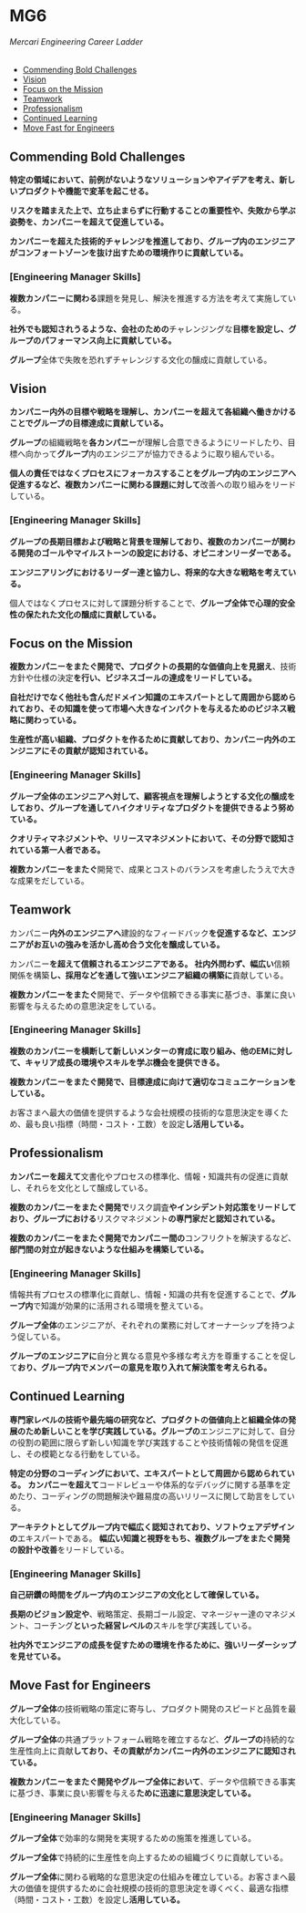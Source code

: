 # MG6
###### Mercari Engineering Career Ladder

 * [Commending Bold Challenges](#commending-bold-challenges)
 * [Vision](#vision)
 * [Focus on the Mission](#focus-on-the-mission)
 * [Teamwork](#teamwork)
 * [Professionalism](#professionalism)
 * [Continued Learning](#continued-learning)
 * [Move Fast for Engineers](#move-fast-for-engineers)

## Commending Bold Challenges
**特定の領域において、前例がないようなソリューションやアイデアを考え、新しいプロダクトや機能で変革を起こせる。**

**リスクを踏まえた上で、立ち止まらずに行動することの重要性や、失敗から学ぶ姿勢を、カンパニーを超えて促進している。**

**カンパニーを超えた技術的チャレンジを推進しており、グループ内のエンジニアがコンフォートゾーンを抜け出すための環境作りに貢献している。**

### [Engineering Manager Skills]

**複数カンパニーに関わる**課題を発見し、解決を推進する方法を考えて実施している。

**社外でも認知されうるような、会社のための**チャレンジングな**目標を設定し、グループのパフォーマンス向上に貢献している。**

**グループ**全体で失敗を恐れずチャレンジする文化の醸成に貢献している。


## Vision
**カンパニー内外の目標や戦略を理解し、カンパニーを超えて各組織へ働きかけることでグループの目標達成に貢献している。**

**グループ**の組織戦略を**各カンパニー**が理解し合意できるようにリードしたり、目標へ向かって**グループ**内のエンジニアが協力できるように取り組んでいる。

**個人の責任ではなくプロセスにフォーカスすることをグループ内のエンジニアへ促進するなど、複数カンパニーに関わる課題に対して**改善への取り組みをリードしている。

### [Engineering Manager Skills]

**グループの長期目標および戦略と背景を理解しており、複数のカンパニーが関わる開発のゴールやマイルストーンの設定における、オピニオンリーダーである。**

**エンジニアリングにおけるリーダー達と協力し、将来的な大きな戦略を考えている。**

個人ではなくプロセスに対して課題分析することで、**グループ全体で心理的安全性の保たれた文化の醸成に貢献している。**

## Focus on the Mission
**複数カンパニーをまたぐ開発で、プロダクトの長期的な価値向上を見据え**、技術方針や仕様の決定**を行い、ビジネスゴールの達成をリードしている。**

**自社だけでなく他社も含んだドメイン知識のエキスパートとして周囲から認められており、その知識を使って市場へ大きなインパクトを与えるためのビジネス戦略に関わっている。**

**生産性が高い組織、プロダクトを作るために貢献しており、カンパニー内外のエンジニアにその貢献が認知されている。**

### [Engineering Manager Skills]

**グループ全体のエンジニアへ対して、顧客視点を理解しようとする文化の醸成をしており、グループを通してハイクオリティなプロダクトを提供できるよう努めている。**

**クオリティマネジメントや、リリースマネジメントにおいて、その分野で認知されている第一人者である。**

**複数カンパニーをまたぐ**開発で、成果とコストのバランスを考慮したうえで大きな成果をだしている。


## Teamwork
カンパニー**内外のエンジニアへ**建設的なフィードバック**を促進するなど、エンジニアがお互いの強みを活かし高め合う文化を醸成している。**

カンパニー**を超えて信頼されるエンジニアである。**
**社内外問わず、幅広い**信頼関係を構築**し、採用などを通して強いエンジニア組織の構築に**貢献している。

**複数カンパニーをまたぐ**開発で、データや信頼できる事実に基づき、事業に良い影響を与えるための意思決定をしている。

### [Engineering Manager Skills]

**複数のカンパニーを横断して新しいメンターの育成に取り組み、他のEMに対して、キャリア成長の環境やスキルを学ぶ機会を提供できる。**

**複数カンパニーをまたぐ開発で、目標達成に向けて適切なコミュニケーションをしている。**

お客さまへ最大の価値を提供するような会社規模の技術的な意思決定を導くため、最も良い指標（時間・コスト・工数）を設定**し活用している。**

## Professionalism
**カンパニーを超えて**文書化やプロセスの標準化、情報・知識共有の促進に貢献し、それらを文化として醸成している。

**複数のカンパニーをまたぐ開発で**リスク調査**やインシデント対応策をリードしており、グループにおける**リスクマネジメント**の専門家だと認知されている。**

**複数のカンパニーをまたぐ開発でカンパニー間の**コンフリクトを解決するなど、**部門間の対立が起きないような仕組みを構築している。**

### [Engineering Manager Skills]

情報共有プロセスの標準化に貢献し、情報・知識の共有を促進することで、**グループ内**で知識が効果的に活用される環境を整えている。

**グループ全体**のエンジニアが、それぞれの業務に対してオーナーシップを持つよう促している。

**グループのエンジニアに**自分と異なる意見や多様な考え方を尊重することを促して**おり、グループ内でメンバーの意見を取り入れて解決策を考えられる。**

## Continued Learning
**専門家レベルの技術や最先端の研究など、プロダクトの価値向上と組織全体の発展のため新しいことを学び実践している。グループの**エンジニアに対して、自分の役割の範囲に限らず新しい知識を学び実践することや技術情報の発信を促進し、その模範となる行動をしている。

**特定の分野のコーディングにおいて、エキスパートとして周囲から認められている。**
**カンパニーを超えて**コードレビューや体系的なデバッグに関する基準を定めたり、コーディングの問題解決や難易度の高いリリースに関して助言をしている。

**アーキテクトとしてグループ内で幅広く認知されており、ソフトウェアデザインの**エキスパートである。
**幅広い知識と視野をもち、複数グループをまたぐ開発の設計や改善**をリードしている。

### [Engineering Manager Skills]

**自己研鑽の時間をグループ内のエンジニアの文化として確保している。**

**長期のビジョン設定や**、戦略策定、長期ゴール設定、マネージャー達のマネジメント、コーチング**といった経営レベルの**スキルを学び実践している。

**社内外でエンジニアの成長を促すための環境を作るために、強いリーダーシップを見せている。**


## Move Fast for Engineers
**グループ全体**の技術戦略の策定に寄与し、プロダクト開発のスピードと品質を最大化している。

**グループ全体**の共通プラットフォーム戦略を確立するなど、**グループの**持続的な生産性向上に貢献**しており、その貢献がカンパニー内外のエンジニアに認知されている。**

**複数カンパニーをまたぐ開発やグループ全体において**、データや信頼できる事実に基づき、事業に良い影響を与える**ために迅速に意思決定している。**

### [Engineering Manager Skills]
**グループ全体**で効率的な開発を実現するための施策を推進している。

**グループ全体**で持続的に生産性を向上するための組織づくりに貢献している。

**グループ全体**に関わる戦略的な意思決定の仕組みを確立している。お客さまへ最大の価値を提供するために会社規模の技術的意思決定を導くべく、最適な指標（時間・コスト・工数）を設定し**活用している。**

